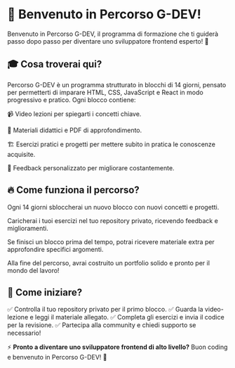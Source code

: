 # 🚀 Benvenuto in Percorso G-DEV!

Benvenuto in Percorso G-DEV, il programma di formazione che ti guiderà passo dopo passo per diventare uno sviluppatore frontend esperto! 🎯

## 🎓 Cosa troverai qui?

Percorso G-DEV è un programma strutturato in blocchi di 14 giorni, pensato per permetterti di imparare HTML, CSS, JavaScript e React in modo progressivo e pratico. Ogni blocco contiene:

📹 Video lezioni per spiegarti i concetti chiave.

📄 Materiali didattici e PDF di approfondimento.

🏗️ Esercizi pratici e progetti per mettere subito in pratica le conoscenze acquisite.

🔄 Feedback personalizzato per migliorare costantemente.

## 🔥 Come funziona il percorso?

Ogni 14 giorni sbloccherai un nuovo blocco con nuovi concetti e progetti.

Caricherai i tuoi esercizi nel tuo repository privato, ricevendo feedback e miglioramenti.

Se finisci un blocco prima del tempo, potrai ricevere materiale extra per approfondire specifici argomenti.

Alla fine del percorso, avrai costruito un portfolio solido e pronto per il mondo del lavoro!

## 📌 Come iniziare?

✅ Controlla il tuo repository privato per il primo blocco.
✅ Guarda la video-lezione e leggi il materiale allegato.
✅ Completa gli esercizi e invia il codice per la revisione.
✅ Partecipa alla community e chiedi supporto se necessario!

⚡ **Pronto a diventare uno sviluppatore frontend di alto livello?**
Buon coding e benvenuto in Percorso G-DEV! 🚀

